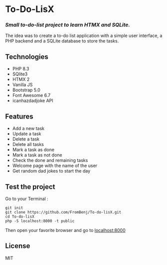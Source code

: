 # To-Do-LisX
### **_Small to-do-list project to learn HTMX and SQLite._**
The idea was to create a to-do list application with a simple user interface, a PHP backend and a SQLite database to store the tasks.

## Technologies

- PHP 8.3
- SQlite3
- HTMX 2
- Vanilla JS
- Bootstrap 5.0
- Font Awesome 6.7
- icanhazdadjoke API

## Features
- Add a new task
- Update a task
- Delete a task
- Delete all tasks
- Mark a task as done
- Mark a task as not done
- Check the done and remaining tasks
- Welcome page with the name of the user
- Get random dad jokes to start the day

## Test the project
Go to your Terminal : 
```
git init
git clone https://github.com/FromBenj/To-do-lisX.git
cd To-do-lisX
php -S localhost:8000 -t public
```
Then open your favorite browser and go to [localhost:8000](http://localhost:8000)

## License
MIT
